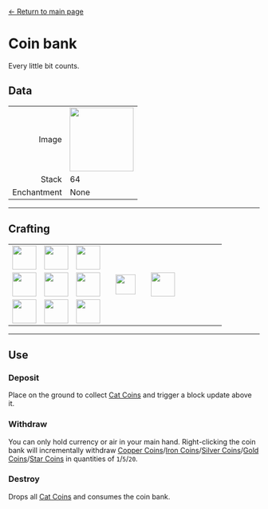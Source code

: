 [← Return to main page](../)
# Coin bank
Every little bit counts.

## Data
<table>
    <tr><td align="end">Image</td><td><img src="https://i.imgur.com/BhvKWY8.png" width="128"/></td></tr>
    <tr><td align="end">Stack</td><td>64</td></tr>
    <tr><td align="end">Enchantment</td><td>None</td></tr>
</table>

---

## Crafting
<table>
    <tr><td><img src="https://i.imgur.com/oy4arVO.png" width="48"/></td><td><img src="https://i.imgur.com/oy4arVO.png" width="48"/></td><td><img src="https://i.imgur.com/oy4arVO.png" width="48"/></td><td colspan="3"></td></tr>
    <tr><td><img src="https://i.imgur.com/oy4arVO.png" width="48"/></td><td><img src="https://i.imgur.com/wl43BjZ.png" width="48"/></td><td><img src="https://i.imgur.com/oy4arVO.png" width="48"/></td><td width="70" align="center"><img src="https://i.imgur.com/VE0KqIE.png" width="40"/></td><td><img src="https://i.imgur.com/BhvKWY8.png" width="48"/></td><td width="70"></td></tr>
    <tr><td><img src="https://i.imgur.com/oy4arVO.png" width="48"/></td><td><img src="https://i.imgur.com/oy4arVO.png" width="48"/></td><td><img src="https://i.imgur.com/oy4arVO.png" width="48"/></td><td colspan="3"></td></tr>
</table>

---

## Use
### Deposit
Place on the ground to collect [Cat Coins](coin.md) and trigger a block update above it.

### Withdraw
You can only hold currency or air in your main hand. Right-clicking the coin bank will incrementally withdraw [Copper Coins](coin.md)/[Iron Coins](coin.md)/[Silver Coins](coin.md)/[Gold Coins](coin.md)/[Star Coins](coin.md) in quantities of `1`/`5`/`20`.

### Destroy
Drops all [Cat Coins](coin.md) and consumes the coin bank.
